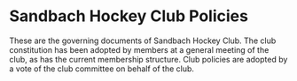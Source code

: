 # Sandbach Hockey Club Policies

These are the governing documents of Sandbach Hockey Club. The club constitution has been adopted by members at a general meeting of the club, as has the current membership structure.
Club policies are adopted by a vote of the club committee on behalf of the club.